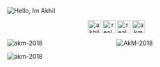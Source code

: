 ![Hello, Im Akhil](https://user-images.githubusercontent.com/50191787/88482812-4a26a980-cf81-11ea-9985-07c4668bee5d.png)


<p align="center">
<a href="https://linkedin.com/in/akhilmanoj003" target="blank"><img align="center" src="https://cdn.jsdelivr.net/npm/simple-icons@3.0.1/icons/linkedin.svg" alt="akhilmanoj003" height="30" width="30" /></a>
<a href="https://www.codechef.com/users/real_akhil" target="blank"><img align="center" src="https://cdn.jsdelivr.net/npm/simple-icons@3.1.0/icons/codechef.svg" alt="real_akhil" height="30" width="30" /></a>
<a href="https://www.hackerrank.com/real_akhil" target="blank"><img align="center" src="https://cdn.jsdelivr.net/npm/simple-icons@3.0.1/icons/hackerrank.svg" alt="real_akhil" height="30" width="30" /></a>
<a href="https://www.leetcode.com/akm-2018" target="blank"><img align="center" src="https://cdn.jsdelivr.net/npm/simple-icons@3.0.1/icons/leetcode.svg" alt="akm-2018" height="30" width="30" /></a>
</p>


<p align="center">
<img src="https://github-readme-stats.vercel.app/api?username=AkM-2018&show_icons=true&theme=dark" alt="AkM-2018"/>
<img align="left" src="https://github-readme-stats.vercel.app/api/top-langs/?username=AkM-2018&layout=compact&theme=dark" alt="akm-2018" />
</p>
 
 
<p align="left"> <img src="https://komarev.com/ghpvc/?username=akm-2018" alt="akm-2018" /> </p>








  
<!---[![Top Langs](https://github-readme-stats.vercel.app/api/top-langs/?username=AkM-2018)](https://github.com/AkM-2018/github-readme-stats)
![Hits](https://komarev.com/ghpvc/?username=AkM-2018)
<p>&nbsp;<img align="center" src="https://github-readme-stats.vercel.app/api?username=akm-2018&show_icons=true" alt="akm-2018" /></p>
<p><img align="left" src="https://github-readme-stats.vercel.app/api/top-langs/?username=AkM-2018&layout=compact&theme=dark" alt="akm-2018" /></p>
